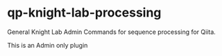 # qp-knight-lab-processing
General Knight Lab Admin Commands for sequence processing for Qiita.

This is an Admin only plugin

